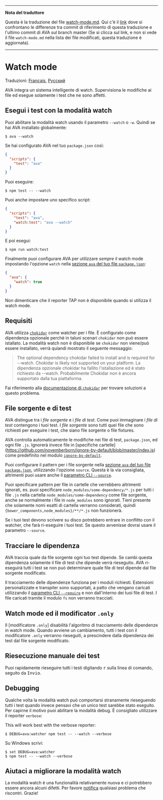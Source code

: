 ___
**Nota del traduttore**

Questa è la traduzione del file [watch-mode.md](https://github.com/sindresorhus/ava/blob/master/docs/recipes/watch-mode.md). Qui c'è il [link](https://github.com/sindresorhus/ava/compare/3201b1b4ff80ff75f0e1c288ca7da22f92c9b814...master#diff-0730bb7c2e8f9ea2438b52e419dd86c9) dove si confrontano le differenze tra commit di riferimento di questa traduzione e l'ultimo commit di AVA sul branch master (Se si clicca sul link, e non si vede il file `watch-mode.md` nella lista dei file modificati, questa traduzione è aggiornata).
___
# Watch mode

Traduzioni: [Français](https://github.com/sindresorhus/ava-docs/blob/master/fr_FR/docs/recipes/watch-mode.md), [Русский](https://github.com/sindresorhus/ava-docs/blob/master/ru_RU/docs/recipes/watch-mode.md)

AVA integra un sistema intelligente di watch. Supervisiona le modifiche ai file ed esegue solamente i test che ne sono affetti.

## Esegui i test con la modalità watch

Puoi abilitare la modalità watch usando il parametro `--watch` o `-w`. Quindi se hai AVA installato globalmente:

```console
$ ava --watch
```

Se hai configurato AVA nel tuo `package.json` così:

```json
{
  "scripts": {
    "test": "ava"
  }
}
```

Puoi eseguire:

```console
$ npm test -- --watch
```

Puoi anche impostare uno specifico script:

```json
{
  "scripts": {
    "test": "ava",
    "watch:test": "ava --watch"
  }
}
```

E poi esegui:

```console
$ npm run watch:test
```

Finalmente puoi configurare AVA per utilizzare *sempre* il watch mode impostando l'opzione `watch` nella [sezione `ava` del tuo file `package.json`]:

```json
{
  "ava": {
    "watch": true
  }
}
```

Non dimenticare che il reporter TAP non è disponibile quando si utilizza il watch mode.

## Requisiti

AVA utilizza [`chokidar`] come watcher per i file. È configurato come dipendenza opzionale perchè in taluni scenari `chokidar` non può essere istallato. La modalità watch non è disponibile se `chokidar` non viene/può essere installato, verrà quiandi mostrato il seguente messaggio:

> The optional dependency chokidar failed to install and is required for --watch. Chokidar is likely not supported on your platform.
> La dipendenza opzionale chokidar ha fallito l'istallazione ed è stato richiesto da --watch. Probabilmente Chokidar non è ancora supportato dalla tua piattaforma.

Fai riferimento alla [documentazione di `chokidar`][`chokidar`] per trovare soluzioni a questo problema.

## File sorgente e di test

AVA distingue tra i *file sorgente* e i *file di test*. Come puoi immaginare i *file di test* contengono i tuoi test. I *file sorgente* sono tutti quei file che sono richiesti per eseguire i test, che siano file sorgente o file fixtures.

AVA controlla automaticamente le modifiche nei file di test, `package.json`, ed ogni file `.js`. Ignorerà invece file in [specifiche cartelle]
(https://github.com/novemberborn/ignore-by-default/blob/master/index.js) come predefinito nel modulo [`ignore-by-default`].

Puoi configurare il pattern per i file sorgente nella [sezione `ava` del tuo file `package.json`], utilizzando l'opzione `source`. Questa è la via consigliata, altrimenti puoi usare anche il [parametro CLI `--source`].

Puoi specificare pattern per file in cartelle che verrebbero altrimenti ignorati, es. puoi specificare `node_modules/some-dependency/*.js` per tutti i file `.js` nella cartella `node_modules/some-dependency` come file sorgente, anche se normalmente i file in `node_modules` sono ignorati. Tieni presente che solamente nomi esatti di cartella verranno considerati, quindi `{bower_components,node_modules}/**/*.js` non funzionerà.

Se i tuoi test devono scrivere su disco potrebbero entrare in conflitto con il watcher, che farà ri-eseguire i tuoi test. Se questo avvenisse dovrai usare il parametro `--source`.

## Tracciare le dipendenza

AVA traccia quale da file sorgente ogni tuo test dipende. Se cambi questa dipendenza solamente il file di test che dipende verrà rieseguito. AVA ri-eseguirà tutti i test se non può determinare quale file di test dipende dal file sorgente modificato.

Il tracciamento delle dipendenze funziona per i moduli richiesti. Estensioni personalizzate e transpiler sono supportati, a patto che vengano caricati utilizzando il [parametro CLI `--require`] e non dall'interno dei tuoi file di test. I file caricati tramite il modulo `fs` non verranno tracciati.

## Watch mode ed il modificator `.only`

Il [modificatore `.only`] disabilità l'algoritmo di tracciamento delle dipendenze in watch mode. Quando avviene un cambiamento, tutti i test con il modificatore `.only` verranno rieseguiti, a prescindere dalla dipendenza dei test dal file sorgente modificato.

## Riesecuzione manuale dei test

Puoi rapidamente rieseguire tutti i testi digitando <kbd>r</kbd> sulla linea di comando, seguito da <kbd>Invio</kbd>.

## Debugging

Qualche volta la modalità watch può comportarsi stranamente rieseguendo tutti i test quando invece pensavi che un unico test sarebbe stato eseguito. Per capirne il motivo puoi abilitare la modalità debug. È consigliato utilizzare il reporter `verbose`:

This will work best with the verbose reporter:



```console
$ DEBUG=ava:watcher npm test -- --watch --verbose
```

Su Windows scrivi:

```console
$ set DEBUG=ava:watcher
$ npm test -- --watch --verbose
```

## Aiutaci a migliorare la modalità watch

La modalità watch è una funzionalità relativamente nuova e ci potrebbero essere ancora alcuni difetti. Per favore [notifica](https://github.com/sindresorhus/ava/issues) qualsiasi problema che riscontri. Grazie!

[`chokidar`]: https://github.com/paulmillr/chokidar
[`ignore-by-default`]: https://github.com/novemberborn/ignore-by-default
[parametro CLI `--require`]: https://github.com/sindresorhus/ava-docs/blob/master/it_IT/readme.md#cli
[parametro CLI `--source`]: https://github.com/sindresorhus/ava-docs/blob/master/it_IT/readme.md#cli
[sezione `ava` del tuo file `package.json`]: https://github.com/sindresorhus/ava-docs/blob/master/it_IT/readme.md#configurazione

